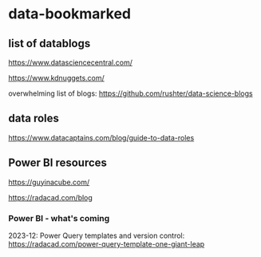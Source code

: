 # data-bookmarked
## list of datablogs

https://www.datasciencecentral.com/

https://www.kdnuggets.com/

overwhelming list of blogs:
https://github.com/rushter/data-science-blogs

## data roles
https://www.datacaptains.com/blog/guide-to-data-roles

## Power BI resources
https://guyinacube.com/

https://radacad.com/blog

### Power BI - what's coming
2023-12: Power Query templates and version control: https://radacad.com/power-query-template-one-giant-leap
